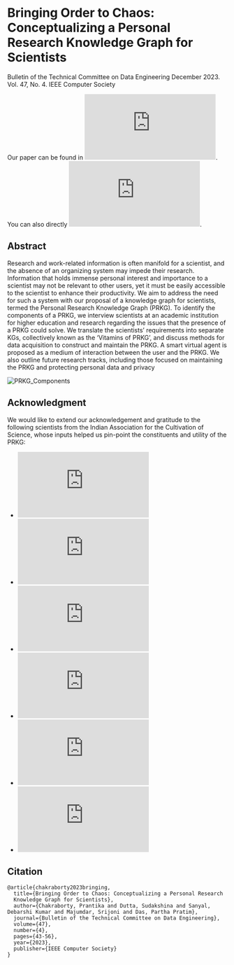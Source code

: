 # Bringing Order to Chaos: Conceptualizing a Personal Research Knowledge Graph for Scientists
Bulletin of the Technical Committee on Data Engineering December 2023. Vol. 47, No. 4. IEEE Computer Society

Our paper can be found in ![this edition of the IEEE Computer Society's Bulletin of the Technical Committee on Data Engineering](http://sites.computer.org/debull/A23dec/issue1.htm).
You can also directly ![find the paper here](http://sites.computer.org/debull/A23dec/p43.pdf).

## Abstract 
Research and work-related information is often manifold for a scientist, and the absence of an organizing
system may impede their research. Information that holds immense personal interest and importance to a
scientist may not be relevant to other users, yet it must be easily accessible to the scientist to enhance their
productivity. We aim to address the need for such a system with our proposal of a knowledge graph for
scientists, termed the Personal Research Knowledge Graph (PRKG). To identify the components of a PRKG,
we interview scientists at an academic institution for higher education and research regarding the issues that
the presence of a PRKG could solve. We translate the scientists’ requirements into separate KGs, collectively
known as the ‘Vitamins of PRKG’, and discuss methods for data acquisition to construct and maintain the
PRKG. A smart virtual agent is proposed as a medium of interaction between the user and the PRKG. We also
outline future research tracks, including those focused on maintaining the PRKG and protecting personal data
and privacy

![PRKG_Components](https://github.com/prantikaC/Bringing-Order-to-Chaos-Conceptualizing-a-Personal-Research-Knowledge-Graph-for-Scientists/assets/52776878/24546675-ea96-4131-9df5-c0c8cb614203)

## Acknowledgment
We would like to extend our acknowledgement and gratitude to the following scientists from the Indian Association for the Cultivation of Science, whose inputs helped us pin-point the constituents and utility of the PRKG:
- ![Prof. Raja Paul](https://iacs.res.in/athusers/index.php?navid=0&userid=IACS0051)
- ![Prof. Debashree Ghosh](https://iacs.res.in/athusers/index.php?navid=0&userid=IACS0026)
- ![Prof. Biman Jana](https://iacs.res.in/athusers/index.php?navid=0&userid=IACS0021)
- ![Dr. Sumanta Chakraborty](https://iacs.res.in/athusers/index.php?navid=0&userid=IACS0079)
- ![Dr. Ritesh Ranjan Pal](https://iacs.res.in/athusers/index.php?navid=0&userid=IACS0055)
- ![Dr. Nabanita Deb](https://iacs.res.in/athusers/index.php?navid=0&userid=IACS098)


## Citation
```
@article{chakraborty2023bringing,
  title={Bringing Order to Chaos: Conceptualizing a Personal Research
  Knowledge Graph for Scientists},
  author={Chakraborty, Prantika and Dutta, Sudakshina and Sanyal, Debarshi Kumar and Majumdar, Srijoni and Das, Partha Pratim},
  journal={Bulletin of the Technical Committee on Data Engineering},
  volume={47},
  number={4},
  pages={43-56},
  year={2023},
  publisher={IEEE Computer Society}
}
```
